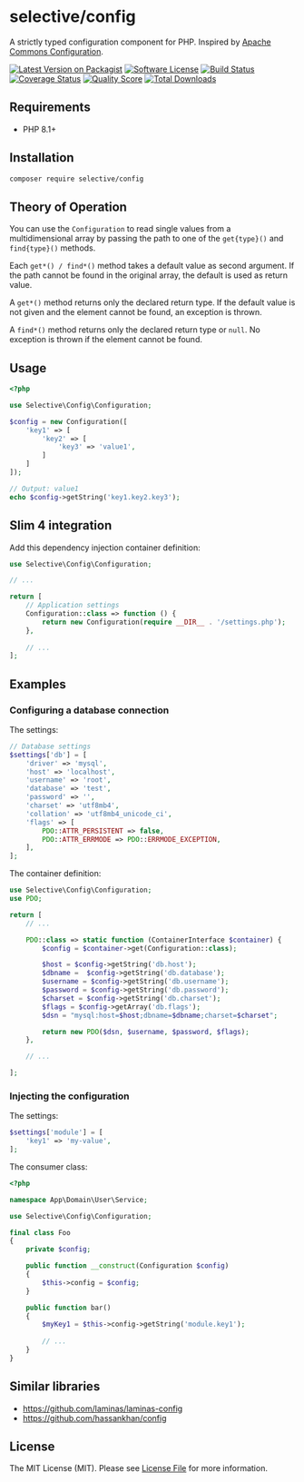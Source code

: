 # selective/config

A strictly typed configuration component for PHP. Inspired by [Apache Commons Configuration](https://commons.apache.org/proper/commons-configuration/).

[![Latest Version on Packagist](https://img.shields.io/github/release/selective-php/config.svg)](https://packagist.org/packages/selective/config)
[![Software License](https://img.shields.io/badge/license-MIT-brightgreen.svg)](LICENSE)
[![Build Status](https://github.com/selective-php/config/workflows/build/badge.svg)](https://github.com/selective-php/config/actions)
[![Coverage Status](https://img.shields.io/scrutinizer/coverage/g/selective-php/config.svg)](https://scrutinizer-ci.com/g/selective-php/config/code-structure)
[![Quality Score](https://img.shields.io/scrutinizer/quality/g/selective-php/config.svg)](https://scrutinizer-ci.com/g/selective-php/config/?branch=master)
[![Total Downloads](https://img.shields.io/packagist/dt/selective/config.svg)](https://packagist.org/packages/selective/config/stats)


## Requirements

* PHP 8.1+

## Installation

```bash
composer require selective/config
```

## Theory of Operation

You can use the `Configuration` to read single values from a multidimensional 
array by passing the path to one of the `get{type}()` and `find{type}()` methods. 

Each `get*() / find*()` method takes a default value as second argument.
If the path cannot be found in the original array, the default is used as return value.

A `get*()` method returns only the declared return type. 
If the default value is not given and the element cannot be found, an exception is thrown.

A `find*()` method returns only the declared return type or `null`. 
No exception is thrown if the element cannot be found.

## Usage

```php
<?php

use Selective\Config\Configuration;

$config = new Configuration([
    'key1' => [
        'key2' => [
            'key3' => 'value1',
        ]
    ]
]);

// Output: value1
echo $config->getString('key1.key2.key3');
```

## Slim 4 integration

Add this dependency injection container definition:

```php
use Selective\Config\Configuration;

// ...

return [
    // Application settings
    Configuration::class => function () {
        return new Configuration(require __DIR__ . '/settings.php');
    },
    
    // ...
];
```

## Examples

### Configuring a database connection

The settings:

```php
// Database settings
$settings['db'] = [
    'driver' => 'mysql',
    'host' => 'localhost',
    'username' => 'root',
    'database' => 'test',
    'password' => '',
    'charset' => 'utf8mb4',
    'collation' => 'utf8mb4_unicode_ci',
    'flags' => [
        PDO::ATTR_PERSISTENT => false,
        PDO::ATTR_ERRMODE => PDO::ERRMODE_EXCEPTION,
    ],
];
```

The container definition:

```php
use Selective\Config\Configuration;
use PDO;

return [
    // ...

    PDO::class => static function (ContainerInterface $container) {
        $config = $container->get(Configuration::class);

        $host = $config->getString('db.host');
        $dbname =  $config->getString('db.database');
        $username = $config->getString('db.username');
        $password = $config->getString('db.password');
        $charset = $config->getString('db.charset');
        $flags = $config->getArray('db.flags');
        $dsn = "mysql:host=$host;dbname=$dbname;charset=$charset";

        return new PDO($dsn, $username, $password, $flags);
    },

    // ...

];
```

### Injecting the configuration

The settings:

```php
$settings['module'] = [
    'key1' => 'my-value',
];
```

The consumer class:

```php
<?php

namespace App\Domain\User\Service;

use Selective\Config\Configuration;

final class Foo
{
    private $config;

    public function __construct(Configuration $config)
    {
        $this->config = $config;
    }

    public function bar()
    {
        $myKey1 = $this->config->getString('module.key1');
        
        // ...
    }
}

```

## Similar libraries

* https://github.com/laminas/laminas-config
* https://github.com/hassankhan/config

## License

The MIT License (MIT). Please see [License File](LICENSE) for more information.
